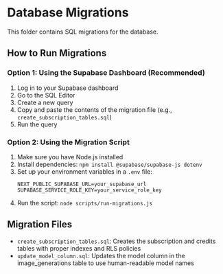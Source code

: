 # Database Migrations

This folder contains SQL migrations for the database.

## How to Run Migrations

### Option 1: Using the Supabase Dashboard (Recommended)

1. Log in to your Supabase dashboard
2. Go to the SQL Editor
3. Create a new query
4. Copy and paste the contents of the migration file (e.g., `create_subscription_tables.sql`)
5. Run the query

### Option 2: Using the Migration Script

1. Make sure you have Node.js installed
2. Install dependencies: `npm install @supabase/supabase-js dotenv`
3. Set up your environment variables in a `.env` file:
   ```
   NEXT_PUBLIC_SUPABASE_URL=your_supabase_url
   SUPABASE_SERVICE_ROLE_KEY=your_service_role_key
   ```
4. Run the script: `node scripts/run-migrations.js`

## Migration Files

- `create_subscription_tables.sql`: Creates the subscription and credits tables with proper indexes and RLS policies
- `update_model_column.sql`: Updates the model column in the image_generations table to use human-readable model names
